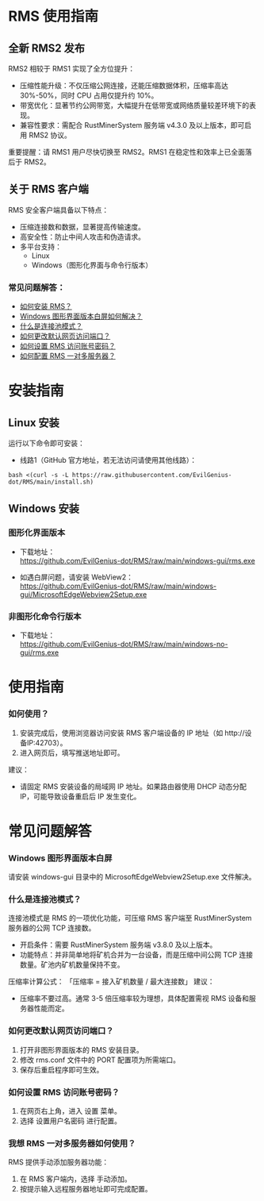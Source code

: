 # RMS 使用指南


## 全新 RMS2 发布

RMS2 相较于 RMS1 实现了全方位提升：
- 压缩性能升级：不仅压缩公网连接，还能压缩数据体积，压缩率高达 30%-50%，同时 CPU 占用仅提升约 10%。
- 带宽优化：显著节约公网带宽，大幅提升在低带宽或网络质量较差环境下的表现。
- 兼容性要求：需配合 RustMinerSystem 服务端 v4.3.0 及以上版本，即可启用 RMS2 协议。

重要提醒：请 RMS1 用户尽快切换至 RMS2。RMS1 在稳定性和效率上已全面落后于 RMS2。

## 关于 RMS 客户端

RMS 安全客户端具备以下特点：
- 压缩连接数和数据，显著提高传输速度。
- 高安全性：防止中间人攻击和伪造请求。
- 多平台支持：
  - Linux
  - Windows（图形化界面与命令行版本）

### 常见问题解答：
- [如何安装 RMS？](#安装指南)
- [Windows 图形界面版本白屏如何解决？](#windows-图形界面版本白屏)
- [什么是连接池模式？](#什么是连接池模式)
- [如何更改默认网页访问端口？](#如何更改默认网页访问端口)
- [如何设置 RMS 访问账号密码？](#如何设置-rms-访问账号密码)
- [如何配置 RMS 一对多服务器？](#我想-rms-一对多服务器如何使用)

# 安装指南

## Linux 安装

运行以下命令即可安装：

- 线路1（GitHub 官方地址，若无法访问请使用其他线路）：

```
bash <(curl -s -L https://raw.githubusercontent.com/EvilGenius-dot/RMS/main/install.sh)
```

## Windows 安装

### 图形化界面版本
- 下载地址：  
  https://github.com/EvilGenius-dot/RMS/raw/main/windows-gui/rms.exe
  
- 如遇白屏问题，请安装 WebView2：  
  https://github.com/EvilGenius-dot/RMS/raw/main/windows-gui/MicrosoftEdgeWebview2Setup.exe

### 非图形化命令行版本
- 下载地址：  
    https://github.com/EvilGenius-dot/RMS/raw/main/windows-no-gui/rms.exe

# 使用指南

### 如何使用？
1. 安装完成后，使用浏览器访问安装 RMS 客户端设备的 IP 地址（如 http://设备IP:42703）。
2. 进入网页后，填写推送地址即可。

建议：
- 请固定 RMS 安装设备的局域网 IP 地址。如果路由器使用 DHCP 动态分配 IP，可能导致设备重启后 IP 发生变化。

# 常见问题解答

### Windows 图形界面版本白屏

请安装 windows-gui 目录中的 MicrosoftEdgeWebview2Setup.exe 文件解决。

### 什么是连接池模式？

连接池模式是 RMS 的一项优化功能，可压缩 RMS 客户端至 RustMinerSystem 服务器的公网 TCP 连接数。

- 开启条件：需要 RustMinerSystem 服务端 v3.8.0 及以上版本。
- 功能特点：并非简单地将矿机合并为一台设备，而是压缩中间公网 TCP 连接数量。矿池内矿机数量保持不变。

压缩率计算公式：
「压缩率 = 接入矿机数量 / 最大连接数」
建议：
- 压缩率不要过高。通常 3-5 倍压缩率较为理想，具体配置需视 RMS 设备和服务器性能而定。

### 如何更改默认网页访问端口？

1. 打开非图形界面版本的 RMS 安装目录。
2. 修改 rms.conf 文件中的 PORT 配置项为所需端口。
3. 保存后重启程序即可生效。

### 如何设置 RMS 访问账号密码？

1. 在网页右上角，进入 设置 菜单。
2. 选择 设置用户名密码 进行配置。

### 我想 RMS 一对多服务器如何使用？

RMS 提供手动添加服务器功能：
1. 在 RMS 客户端内，选择 手动添加。
2. 按提示输入远程服务器地址即可完成配置。

